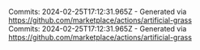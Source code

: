 Commits: 2024-02-25T17:12:31.965Z - Generated via https://github.com/marketplace/actions/artificial-grass
<br>
Commits: 2024-02-25T17:12:31.965Z - Generated via https://github.com/marketplace/actions/artificial-grass
<br>
